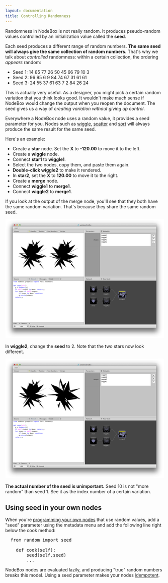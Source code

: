 ```yaml
---
layout: documentation
title: Controlling Randomness
---
```

Randomness in NodeBox is not really random. It produces pseudo-random values controlled by an initialization value called the **seed**.

Each seed produces a different range of random numbers. **The same seed will always give the same collection of random numbers.** That's why we talk about *controlled* randomness: within a certain collection, the ordering *appears* random:

* Seed 1: 14 85 77 26 50 45 66 79 10 3
* Seed 2: 96 95 6 9 84 74 67 31 61 61
* Seed 3: 24 55 37 61 63 7 2 84 26 24

This is actually very useful. As a designer, you might pick a certain random variation that you think looks good. It wouldn't make much sense if NodeBox would change the output when you reopen the document. The seed gives us a way of *creating variation without giving up control*.

Everywhere a NodeBox node uses a random value, it provides a seed parameter for you. Nodes such as [wiggle][], [scatter][] and [sort][] will always produce the same result for the same seed.

Here's an example:

* Create a **star** node. Set the **X** to **-120.00** to move it to the left.
* Create a **wiggle** node.
* Connect **star1** to **wiggle1**.
* Select the two nodes, copy them, and paste them again. 
* **Double-click wiggle2** to make it rendered.
* In **star2**, set the **X** to **120.00** to move it to the right.
* Create a **merge** node.
* Connect **wiggle1** to **merge1**.
* Connect **wiggle2** to **merge1**.

If you look at the output of the merge node, you'll see that they both have the same random variation. That's because they share the same random seed.

![Same wiggled stars](/media/img/using/randomness-wiggle.png)

In **wiggle2**, change the **seed** to 2. Note that the two stars now look different.

![Same wiggled stars](/media/img/using/randomness-wiggle2.png)

**The actual number of the seed is unimportant.** Seed 10 is not "more random" than seed 1. See it as the index number of a certain variation.

Using seed in your own nodes
----------------------------
When you're [programming your own nodes](../advances/programming-nodes.html) that use random values, add a "seed" parameter using the metadata menu and add the following line right below the cook method:

<pre>
  from random import seed
  
    def cook(self):
        seed(self.seed)
        ...
</pre>

NodeBox nodes are evaluated lazily, and producing "true" random numbers breaks this model. Using a seed parameter makes your nodes [idempotent](http://en.wikipedia.org/wiki/Idempotence).


[wiggle]: /documentation/nodes/wiggle.html
[scatter]: /documentation/nodes/scatter.html
[sort]: /documentation/nodes/sort.html
